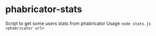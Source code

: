 # phabricator-stats
Script to get some users stats from phabricator
Usage `node stats.js <phabricator url>`
